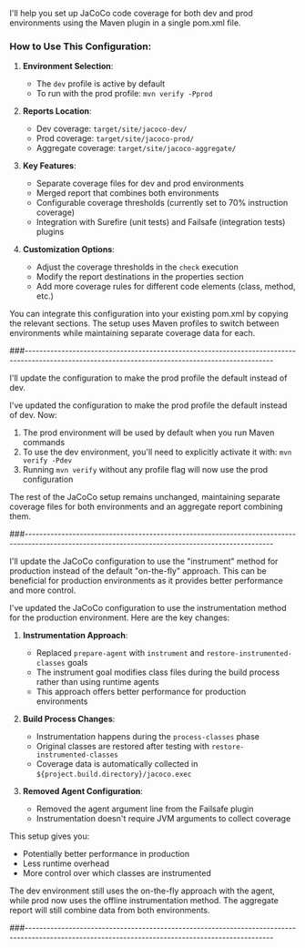 I'll help you set up JaCoCo code coverage for both dev and prod environments using the Maven plugin in a single pom.xml file.

### How to Use This Configuration:

1. **Environment Selection**:
   - The `dev` profile is active by default
   - To run with the prod profile: `mvn verify -Pprod`

2. **Reports Location**:
   - Dev coverage: `target/site/jacoco-dev/`
   - Prod coverage: `target/site/jacoco-prod/`
   - Aggregate coverage: `target/site/jacoco-aggregate/`

3. **Key Features**:
   - Separate coverage files for dev and prod environments
   - Merged report that combines both environments
   - Configurable coverage thresholds (currently set to 70% instruction coverage)
   - Integration with Surefire (unit tests) and Failsafe (integration tests) plugins

4. **Customization Options**:
   - Adjust the coverage thresholds in the `check` execution
   - Modify the report destinations in the properties section
   - Add more coverage rules for different code elements (class, method, etc.)

You can integrate this configuration into your existing pom.xml by copying the relevant sections. The setup uses Maven profiles to switch between environments while maintaining separate coverage data for each.


###--------------------------------------------------------------------------------------------------------------------------------------------------


I'll update the configuration to make the prod profile the default instead of dev.

I've updated the configuration to make the prod profile the default instead of dev. Now:

1. The prod environment will be used by default when you run Maven commands
2. To use the dev environment, you'll need to explicitly activate it with: `mvn verify -Pdev`
3. Running `mvn verify` without any profile flag will now use the prod configuration

The rest of the JaCoCo setup remains unchanged, maintaining separate coverage files for both environments and an aggregate report combining them.

###--------------------------------------------------------------------------------------------------------------------------------------------------

I'll update the JaCoCo configuration to use the "instrument" method for production instead of the default "on-the-fly" approach. This can be beneficial for production environments as it provides better performance and more control.

I've updated the JaCoCo configuration to use the instrumentation method for the production environment. Here are the key changes:

1. **Instrumentation Approach**:
   - Replaced `prepare-agent` with `instrument` and `restore-instrumented-classes` goals
   - The instrument goal modifies class files during the build process rather than using runtime agents
   - This approach offers better performance for production environments

2. **Build Process Changes**:
   - Instrumentation happens during the `process-classes` phase
   - Original classes are restored after testing with `restore-instrumented-classes`
   - Coverage data is automatically collected in `${project.build.directory}/jacoco.exec`

3. **Removed Agent Configuration**:
   - Removed the agent argument line from the Failsafe plugin
   - Instrumentation doesn't require JVM arguments to collect coverage

This setup gives you:
- Potentially better performance in production
- Less runtime overhead
- More control over which classes are instrumented

The dev environment still uses the on-the-fly approach with the agent, while prod now uses the offline instrumentation method. The aggregate report will still combine data from both environments.


###--------------------------------------------------------------------------------------------------------------------------------------------------